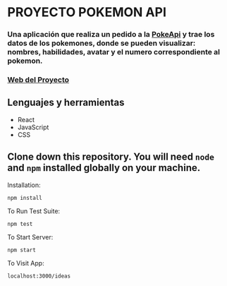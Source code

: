 # PROYECTO POKEMON API 
<h3>Una aplicación que realiza un pedido a la <a href='https://pokeapi.co/'>PokeApi</a> y trae los datos de los pokemones, donde se pueden visualizar: nombres, habilidades, avatar y el numero correspondiente al pokemon. </h3>
<h3><a href='https://react-api-pokemon-fetch-api.herokuapp.com/'>Web del Proyecto</a></h3>


## Lenguajes y herramientas
- React
- JavaScript
- CSS


## Clone down this repository. You will need `node` and `npm` installed globally on your machine.  

Installation:

`npm install`  

To Run Test Suite:  

`npm test`  

To Start Server:

`npm start`  

To Visit App:

`localhost:3000/ideas`  


